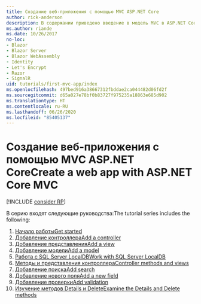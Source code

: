 ```yaml
---
title: Создание веб-приложения с помощью MVC ASP.NET Core
author: rick-anderson
description: В содержании приведено введение в модель MVC в ASP.NET Core.
ms.author: riande
ms.date: 10/26/2017
no-loc:
- Blazor
- Blazor Server
- Blazor WebAssembly
- Identity
- Let's Encrypt
- Razor
- SignalR
uid: tutorials/first-mvc-app/index
ms.openlocfilehash: 497bed916a38667312fbddae2ca044482d06fd2f
ms.sourcegitcommit: d65a027e78bf0b83727f975235a18863e685d902
ms.translationtype: HT
ms.contentlocale: ru-RU
ms.lasthandoff: 06/26/2020
ms.locfileid: "85405137"
---
```

# <a name="create-a-web-app-with-aspnet-core-mvc"></a><span data-ttu-id="03855-103">Создание веб-приложения с помощью MVC ASP.NET Core</span><span class="sxs-lookup"><span data-stu-id="03855-103">Create a web app with ASP.NET Core MVC</span></span>

[!INCLUDE [consider RP](~/includes/razor.md)]

<span data-ttu-id="03855-104">В серию входят следующие руководства:</span><span class="sxs-lookup"><span data-stu-id="03855-104">The tutorial series includes the following:</span></span>

1. [<span data-ttu-id="03855-105">Начало работы</span><span class="sxs-lookup"><span data-stu-id="03855-105">Get started</span></span>](start-mvc.md)
1. [<span data-ttu-id="03855-106">Добавление контроллера</span><span class="sxs-lookup"><span data-stu-id="03855-106">Add a controller</span></span>](adding-controller.md)
1. [<span data-ttu-id="03855-107">Добавление представления</span><span class="sxs-lookup"><span data-stu-id="03855-107">Add a view</span></span>](adding-view.md)
1. [<span data-ttu-id="03855-108">Добавление модели</span><span class="sxs-lookup"><span data-stu-id="03855-108">Add a model</span></span>](adding-model.md)
1. [<span data-ttu-id="03855-109">Работа с SQL Server LocalDB</span><span class="sxs-lookup"><span data-stu-id="03855-109">Work with SQL Server LocalDB</span></span>](working-with-sql.md)
1. [<span data-ttu-id="03855-110">Методы и представления контроллера</span><span class="sxs-lookup"><span data-stu-id="03855-110">Controller methods and views</span></span>](controller-methods-views.md)
1. [<span data-ttu-id="03855-111">Добавление поиска</span><span class="sxs-lookup"><span data-stu-id="03855-111">Add search</span></span>](search.md)
1. [<span data-ttu-id="03855-112">Добавление нового поля</span><span class="sxs-lookup"><span data-stu-id="03855-112">Add a new field</span></span>](new-field.md)
1. [<span data-ttu-id="03855-113">Добавление проверки</span><span class="sxs-lookup"><span data-stu-id="03855-113">Add validation</span></span>](validation.md)
1. [<span data-ttu-id="03855-114">Изучение методов Details и Delete</span><span class="sxs-lookup"><span data-stu-id="03855-114">Examine the Details and Delete methods</span></span>](details.md)
